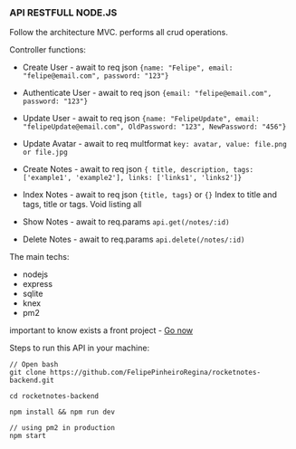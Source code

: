 ### API RESTFULL NODE.JS

Follow the architecture MVC. performs all crud operations.

Controller functions:
- Create User - await to req json `{name: "Felipe", email: "felipe@email.com", password: "123"}`
- Authenticate User - await to req json `{email: "felipe@email.com", password: "123"}`
- Update User - await to req json `{name: "FelipeUpdate", email: "felipeUpdate@email.com", OldPassword: "123", NewPassword: "456"}`
- Update Avatar - await to req multformat `key: avatar, value: file.png or file.jpg`

- Create Notes - await to req json `{ title, description, tags: ['example1', 'example2'], links: ['links1', 'links2']}`
- Index Notes  - await to req json `{title, tags}` or `{}` Index to title and tags, title or tags. Void listing all
- Show Notes   - await to req.params `api.get(/notes/:id)`
- Delete Notes - await to req.params `api.delete(/notes/:id)`

The main techs:
- nodejs
- express
- sqlite
- knex
- pm2

important to know exists a front project - [Go now](https://github.com/FelipePinheiroRegina/rocketnotes-frontend)

Steps to run this API in your machine:
```
// Open bash
git clone https://github.com/FelipePinheiroRegina/rocketnotes-backend.git

cd rocketnotes-backend

npm install && npm run dev

// using pm2 in production
npm start
```
